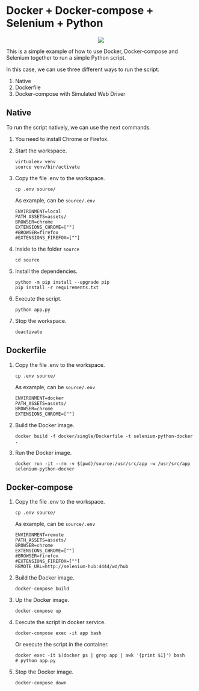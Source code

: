 # Docker + Docker-compose + Selenium + Python

<div align="center">
    <img src="https://i.gyazo.com/18b3a08d39ef8154491bdc66b015fbc1.png" />
</div>

This is a simple example of how to use Docker, Docker-compose and Selenium together to run a simple Python script.

In this case, we can use three different ways to run the script:

1. Native
2. Dockerfile
3. Docker-compose with Simulated Web Driver

## Native

To run the script natively, we can use the next commands.

1. You need to install Chrome or Firefox.

2. Start the workspace.
    ```shell
    virtualenv venv
    source venv/bin/activate
    ```
3. Copy the file .env to the workspace.
    ```shell
   cp .env source/
    ```
   
    As example, can be `source/.env`

    ```dotenv
    ENVIRONMENT=local
    PATH_ASSETS=assets/
    BROWSER=chrome
    EXTENSIONS_CHROME=[""]
    #BROWSER=firefox
    #EXTENSIONS_FIREFOX=[""]
    ```

5. Inside to the folder `source`
    ```shell
   cd source 
    ```

6. Install the dependencies.
    ```shell
    python -m pip install --upgrade pip
    pip install -r requirements.txt
   ```
7. Execute the script.
    ```shell
    python app.py
    ```
8. Stop the workspace.
    ```shell
    deactivate
    ```
   
## Dockerfile

1. Copy the file .env to the workspace.
    ```shell
   cp .env source/
    ```
   
    As example, can be `source/.env`

    ```dotenv
    ENVIRONMENT=docker
    PATH_ASSETS=assets/
    BROWSER=chrome
    EXTENSIONS_CHROME=[""]
    ```
   
2. Build the Docker image.
    ```shell
    docker build -f docker/single/Dockerfile -t selenium-python-docker .
    ```

3. Run the Docker image.
    ```shell
    docker run -it --rm -v $(pwd)/source:/usr/src/app -w /usr/src/app selenium-python-docker
    ```

## Docker-compose

1. Copy the file .env to the workspace.
    ```shell
   cp .env source/
    ```
   
    As example, can be `source/.env`

    ```dotenv
    ENVIRONMENT=remote
    PATH_ASSETS=assets/
    BROWSER=chrome
    EXTENSIONS_CHROME=[""]
    #BROWSER=firefox
    #EXTENSIONS_FIREFOX=[""]
    REMOTE_URL=http://selenium-hub:4444/wd/hub
    ```

2. Build the Docker image.
    ```shell
    docker-compose build
    ```
   
3. Up the Docker image.
    ```shell
    docker-compose up
    ```
   
4. Execute the script in docker service.
    ```shell
    docker-compose exec -it app bash
    ```
     
    Or execute the script in the container.
    ```shell
    docker exec -it $(docker ps | grep app | awk '{print $1}') bash
    # python app.py
    ```
  
5. Stop the Docker image.
    ```shell
    docker-compose down
    ```
